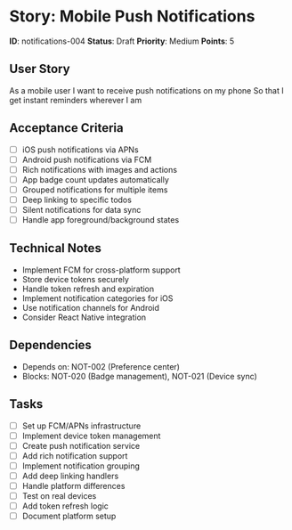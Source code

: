 # Story: Mobile Push Notifications

**ID**: notifications-004
**Status**: Draft
**Priority**: Medium
**Points**: 5

## User Story
As a mobile user
I want to receive push notifications on my phone
So that I get instant reminders wherever I am

## Acceptance Criteria
- [ ] iOS push notifications via APNs
- [ ] Android push notifications via FCM
- [ ] Rich notifications with images and actions
- [ ] App badge count updates automatically
- [ ] Grouped notifications for multiple items
- [ ] Deep linking to specific todos
- [ ] Silent notifications for data sync
- [ ] Handle app foreground/background states

## Technical Notes
- Implement FCM for cross-platform support
- Store device tokens securely
- Handle token refresh and expiration
- Implement notification categories for iOS
- Use notification channels for Android
- Consider React Native integration

## Dependencies
- Depends on: NOT-002 (Preference center)
- Blocks: NOT-020 (Badge management), NOT-021 (Device sync)

## Tasks
- [ ] Set up FCM/APNs infrastructure
- [ ] Implement device token management
- [ ] Create push notification service
- [ ] Add rich notification support
- [ ] Implement notification grouping
- [ ] Add deep linking handlers
- [ ] Handle platform differences
- [ ] Test on real devices
- [ ] Add token refresh logic
- [ ] Document platform setup
